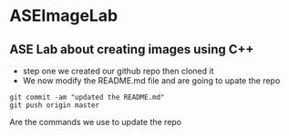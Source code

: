 # ASEImageLab

## ASE Lab about creating  images using C++

- step one we created our github repo then cloned it
- We now modify the README.md file and are going to upate the repo

```
git commit -am "updated the README.md"
git push origin master
```

Are the commands we use to update the repo

